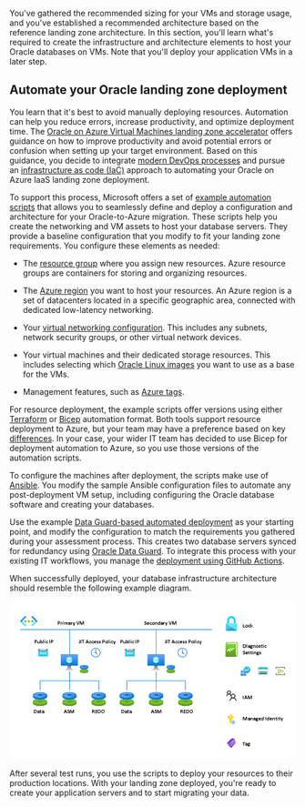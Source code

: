 You've gathered the recommended sizing for your VMs and storage usage, and you've established a recommended architecture based on the reference landing zone architecture. In this section, you'll learn what's required to create the infrastructure and architecture elements to host your Oracle databases on VMs. Note that you'll deploy your application VMs in a later step.

## Automate your Oracle landing zone deployment

You learn that it's best to avoid manually deploying resources. Automation can help you reduce errors, increase productivity, and optimize deployment time. The [Oracle on Azure Virtual Machines landing zone accelerator](/azure/cloud-adoption-framework/scenarios/oracle-iaas/introduction-oracle-landing-zone) offers guidance on how to improve productivity and avoid potential errors or confusion when setting up your target environment. Based on this guidance, you decide to integrate [modern DevOps processes](/devops/what-is-devops) and pursue an [infrastructure as code (IaC)](/devops/deliver/what-is-infrastructure-as-code) approach to automating your Oracle on Azure IaaS landing zone deployment.

To support this process, Microsoft offers a set of [example automation scripts](https://github.com/Azure/lza-oracle) that allows you to seamlessly define and deploy a configuration and architecture for your Oracle-to-Azure migration. These scripts help you create the networking and VM assets to host your database servers. They provide a baseline configuration that you modify to fit your landing zone requirements. You configure these elements as needed:

- The [resource group](/azure/azure-resource-manager/management/manage-resource-groups-portal) where you assign new resources. Azure resource groups are containers for storing and organizing resources.

- The [Azure region](https://azure.microsoft.com/explore/global-infrastructure/geographies/#overview) you want to host your resources. An Azure region is a set of datacenters located in a specific geographic area, connected with dedicated low-latency networking.

- Your [virtual networking configuration](/azure/virtual-machines/workloads/oracle/deploy-application-oracle-database-azure#network-and-security). This includes any subnets, network security groups, or other virtual network devices.

- Your virtual machines and their dedicated storage resources. This includes selecting which [Oracle Linux images](/azure/virtual-machines/workloads/oracle/oracle-overview#oracle-databases-on-azure-infrastructure) you want to use as a base for the VMs.

- Management features, such as [Azure tags](/azure/azure-resource-manager/management/tag-resources).

For resource deployment, the example scripts offer versions using either [Terraform](/azure/developer/terraform/overview) or [Bicep](/azure/azure-resource-manager/bicep/overview?tabs=bicep) automation format. Both tools support resource deployment to Azure, but your team may have a preference based on key [differences](/azure/developer/terraform/comparing-terraform-and-bicep?tabs=comparing-bicep-terraform-integration-features). In your case, your wider IT team has decided to use Bicep for deployment automation to Azure, so you use those versions of the automation scripts.

To configure the machines after deployment, the scripts make use of [Ansible](/azure/developer/ansible/overview). You modify the sample Ansible configuration files to automate any post-deployment VM setup, including configuring the Oracle database software and creating your databases.

Use the example [Data Guard-based automated deployment](https://github.com/Azure/lza-oracle/blob/main/docs/wiki/Deploy-DG-with-Bicep-GitHub-Actions.md) as your starting point, and modify the configuration to match the requirements you gathered during your assessment process. This creates two database servers synced for redundancy using [Oracle Data Guard](https://www.oracle.com/database/data-guard/). To integrate this process with your existing IT workflows, you manage the [deployment using GitHub Actions](/training/paths/bicep-github-actions/).

When successfully deployed, your database infrastructure architecture should resemble the following example diagram.

![Example database infrastructure diagram.](../media/4-db-arch-diagram.png)

After several test runs, you use the scripts to deploy your resources to their production locations. With your landing zone deployed, you're ready to create your application servers and to start migrating your data.